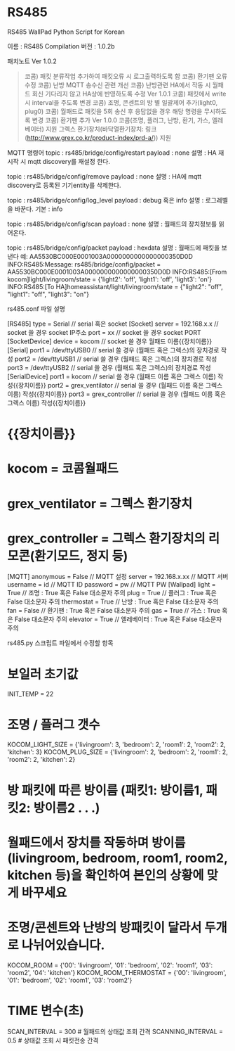 # RS485
RS485 WallPad Python Script for Korean

이름 : RS485 Compilation
버전 : 1.0.2b


패치노트
Ver 1.0.2
> 코콤) 패킷 분류작업 추가하여 패킷오류 시 로그출력하도록 함
> 코콤) 환기팬 오류 수정
> 코콤) 난방 MQTT 송수신 관련 개선
> 코콤) 난방관련 HA에서 작동 시 월패드 회신 기다리지 않고 HA상에 반영하도록 수정
Ver 1.0.1
> 코콤) 패킷에서 write 시 interval을 주도록 변경
> 코콤) 조명, 콘센트의 방 별 일괄제어 추가(light0, plug0)
> 코콤) 월패드로 패킷을 5회 송신 후 응답없을 경우 해당 명령을 무시하도록 변경
> 코콤) 환기팬 추가
Ver 1.0.0
> 코콤(조명, 플러그, 난방, 환기, 가스, 엘레베이터) 지원
> 그렉스 환기장치(바닥열환기장치: 링크(http://www.grex.co.kr/product-index/prd-a/)) 지원


MQTT 명령어
topic : rs485/bridge/config/restart
payload : none
설명 : HA 재시작 시 mqtt discovery를 재설정 한다.

topic : rs485/bridge/config/remove
payload : none
설명 : HA에 mqtt discovery로 등록된 기기entity를 삭제한다.

topic : rs485/bridge/config/log_level
payload : debug 혹은 info
설명 : 로그레벨을 바꾼다. 기본 : info

topic : rs485/bridge/config/scan
payload : none
설명 : 월패드의 장치정보를 읽어온다.

topic : rs485/bridge/config/packet
payload : hexdata
설명 : 월패드에 패킷을 보낸다
예: AA5530BC000E0001003A0000000000000000350D0D
INFO:RS485:Message: rs485/bridge/config/packet = AA5530BC000E0001003A0000000000000000350D0D
INFO:RS485:[From kocom]light/livingroom/state = {'light2': 'off', 'light1': 'off', 'light3': 'on'}
INFO:RS485:[To HA]homeassistant/light/livingroom/state = {"light2": "off", "light1": "off", "light3": "on"}


rs485.conf 파일 설명

[RS485]
type = Serial                    // serial 혹은 socket
[Socket]
server = 192.168.x.x           // socket 쓸 경우 socket IP주소
port = xx                        // socket 쓸 경우 socket PORT
[SocketDevice]
device = kocom               // socket 쓸 경우 월패드 이름{{장치이름}}
[Serial]
port1 = /dev/ttyUSB0        // serial 쓸 경우 (월패드 혹은 그렉스)의 장치경로 작성
port2 = /dev/ttyUSB1        // serial 쓸 경우 (월패드 혹은 그렉스)의 장치경로 작성
port3 = /dev/ttyUSB2        // serial 쓸 경우 (월패드 혹은 그렉스)의 장치경로 작성
[SerialDevice]
port1 = kocom               // serial 쓸 경우 (월패드 이름 혹은 그렉스 이름) 작성{{장치이름}}
port2 = grex_ventilator     // serial 쓸 경우 (월패드 이름 혹은 그렉스 이름) 작성{{장치이름}}
port3 = grex_controller     // serial 쓸 경우 (월패드 이름 혹은 그렉스 이름) 작성{{장치이름}}

# {{장치이름}}
# kocom = 코콤월패드
# grex_ventilator = 그렉스 환기장치
# grex_controller = 그렉스 환기장치의 리모콘(환기모드, 정지 등)

[MQTT]
anonymous = False           // MQTT 설정
server = 192.168.x.xx         // MQTT 서버
username = id                 // MQTT ID
password = pw                // MQTT PW
[Wallpad]
light = True                    // 조명 : True 혹은 False 대소문자 주의
plug = True                    // 플러그 : True 혹은 False 대소문자 주의
thermostat = True            // 난방 : True 혹은 False 대소문자 주의
fan = False                     // 환기팬 : True 혹은 False 대소문자 주의
gas = True                     // 가스 : True 혹은 False 대소문자 주의
elevator = True               // 엘레베이터 : True 혹은 False 대소문자 주의


rs485.py 스크립트 파일에서 수정할 항목

# 보일러 초기값
INIT_TEMP = 22
# 조명 / 플러그 갯수
KOCOM_LIGHT_SIZE            = {'livingroom': 3, 'bedroom': 2, 'room1': 2, 'room2': 2, 'kitchen': 3}
KOCOM_PLUG_SIZE             = {'livingroom': 2, 'bedroom': 2, 'room1': 2, 'room2': 2, 'kitchen': 2}

# 방 패킷에 따른 방이름 (패킷1: 방이름1, 패킷2: 방이름2 . . .)
# 월패드에서 장치를 작동하며 방이름(livingroom, bedroom, room1, room2, kitchen 등)을 확인하여 본인의 상황에 맞게 바꾸세요
# 조명/콘센트와 난방의 방패킷이 달라서 두개로 나뉘어있습니다.
KOCOM_ROOM                  = {'00': 'livingroom', '01': 'bedroom', '02': 'room1', '03': 'room2', '04': 'kitchen'}
KOCOM_ROOM_THERMOSTAT       = {'00': 'livingroom', '01': 'bedroom', '02': 'room1', '03': 'room2'}

# TIME 변수(초)
SCAN_INTERVAL = 300         # 월패드의 상태값 조회 간격
SCANNING_INTERVAL = 0.5     # 상태값 조회 시 패킷전송 간격
